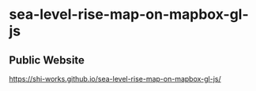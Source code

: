 # sea-level-rise-map-on-mapbox-gl-js
## Public Website
https://shi-works.github.io/sea-level-rise-map-on-mapbox-gl-js/
